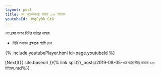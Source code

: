 ```yaml
---
layout: post
title: ওম শুভেকশনায় নামায ১০৮ টাইমস
youtubeId: UVgCy0k_Gt8
---
```

 
 
 ওম ব্রহ্মা ডান্ডা বিনির মাঠরে নামায  
 
 -  যিনি ভগবান ব্রহ্মাকে শাস্তি দেন 
 
  
 
  
 
 
 
 
 
 


{% include youtubePlayer.html id=page.youtubeId %}
 
[Next]({{ site.baseurl }}{% link  split2/_posts/2019-08-05-ওম জায়ান্টায় নামায ১০৮ টাইমস.md%})
 

